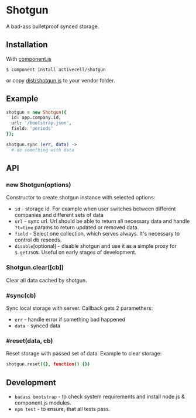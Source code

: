 # Shotgun

  A bad-ass bulletproof synced storage.

## Installation

  With [component.js](https://github.com/component/component)

    $ component install activecell/shotgun

  or copy [dist/shotgun.js](https://github.com/activecell/shotgun/blob/master/dist/shotgun.js) to your vendor folder.

## Example

```coffee
shotgun = new Shotgun({
  id: app.company.id,
  url: '/bootstrap.json',
  field: 'periods'
});

shotgun.sync (err, data) ->
  # do something with data
```

## API

### new Shotgun(options)

  Constructor to create shotgun instance with selected options:

  * `id` - storage id. For example when user switches between different companies and different sets of data
  * `url` - sync url. Url should be able to return all necessary data and handle `?t=time` params to return updated or removed data.
  * `field` - Select one collection, which serves always. It's necessary to control db reseeds.
  * `disable`[optional] - disable shotgun and use it as a simple proxy for `$.getJSON`. Useful on early stages of development.

### Shotgun.clear([cb])

  Clear all data cached by shotgun.

### #sync(cb)

  Sync local storage with server. Callback gets 2 paramethers:

  * `err` - handle error if something bad happened
  * `data` - synced data

### #reset(data, cb)

  Reset storage with passed set of data.
  Example to clear storage:

```coffee
shotgun.reset({}, function() {})
```

## Development

  * `badass bootstrap` - to check system requirements and install node.js & component.js modules.
  * `npm test` - to ensure, that all tests pass.
